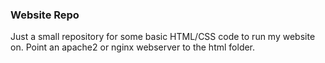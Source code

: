 ### Website Repo

Just a small repository for some basic HTML/CSS code to run my website on.
Point an apache2 or nginx webserver to the html folder.